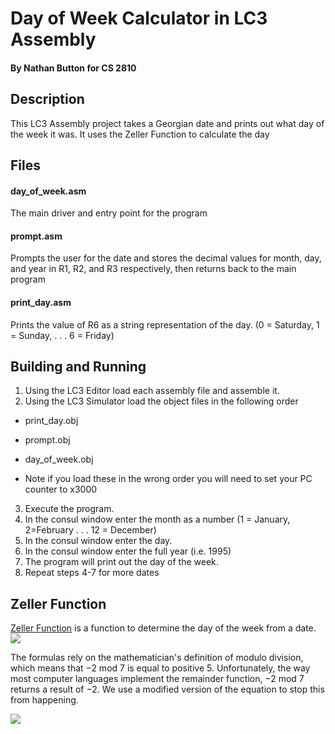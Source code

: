 # Day of Week Calculator in LC3 Assembly
#### By Nathan Button for CS 2810

## Description
This LC3 Assembly project takes a Georgian date and prints out what day of the week it was. It uses the Zeller Function to calculate the day

## Files
#### day_of_week.asm
The main driver and entry point for the program
#### prompt.asm
Prompts the user for the date and stores the decimal values for month, day, and year in R1, R2, and R3 respectively, then returns back to the main program
#### print_day.asm
Prints the value of R6 as a string representation of the day. (0 = Saturday, 1 = Sunday, . . . 6 = Friday)

## Building and Running
1. Using the LC3 Editor load each assembly file and assemble it.
2. Using the LC3 Simulator load the object files in the following order  
  - print_day.obj
  - prompt.obj
  - day_of_week.obj

  - Note if you load these in the wrong order you will need to set your PC counter to x3000
3. Execute the program.
4. In the consul window enter the month as a number (1 = January, 2=February . . . 12 = December)
5. In the consul window enter the day.
6. In the consul window enter the full year (i.e. 1995)
7. The program will print out the day of the week.
8. Repeat steps 4-7 for more dates

## Zeller Function
[Zeller Function](https://en.wikipedia.org/wiki/Zeller%27s_congruence) is a function to determine the day of the week from a date.
![](https://upload.wikimedia.org/math/a/f/c/afc4370e24fdc8720f2569d8a1b7d0d0.png)

The formulas rely on the mathematician's definition of modulo division, which means that −2 mod 7 is equal to positive 5. Unfortunately, the way most computer languages implement the remainder function, −2 mod 7 returns a result of −2. We use a modified version of the equation to stop this from happening. 

![](https://upload.wikimedia.org/math/5/1/2/5127c3c9c05a60a9aa66c8d34a8970a4.png)
